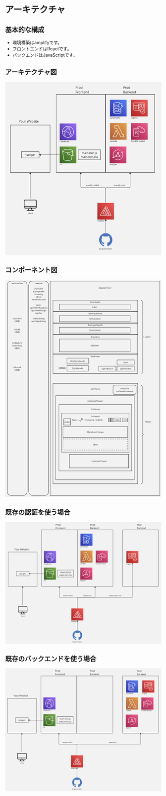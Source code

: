 # アーキテクチャ

## 基本的な構成
- 環境構築はamplifyです。
- フロントエンドはReactです。
- バックエンドはJavaScriptです。

## アーキテクチャ図

[![アーキテクチャ図](amplify_arch.png "アーキテクチャ図")](amplify_arch.png)

## コンポーネント図

[![コンポーネント図](components.png "コンポーネント図")](components.jpg)

## 既存の認証を使う場合

[![既存の認証を使う場合のアーキテクチャ図](amplify_arch_import_auth.png "既存の認証を使う場合のアーキテクチャ図")](amplify_arch_import_auth.png)

## 既存のバックエンドを使う場合

[![既存のバックエンドを使う場合のアーキテクチャ図](amplify_arch_pull.png "既存のバックエンドを使う場合のアーキテクチャ図")](amplify_arch_pull.png)
